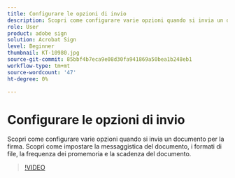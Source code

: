 ```yaml
---
title: Configurare le opzioni di invio
description: Scopri come configurare varie opzioni quando si invia un documento per la firma
role: User
product: adobe sign
solution: Acrobat Sign
level: Beginner
thumbnail: KT-10980.jpg
source-git-commit: 85bbf4b7eca9e08d30fa941869a50bea1b248eb1
workflow-type: tm+mt
source-wordcount: '47'
ht-degree: 0%

---
```


# Configurare le opzioni di invio

Scopri come configurare varie opzioni quando si invia un documento per la firma. Scopri come impostare la messaggistica del documento, i formati di file, la frequenza dei promemoria e la scadenza del documento.

>[!VIDEO](https://video.tv.adobe.com/v/346675?hidetitle=true)
